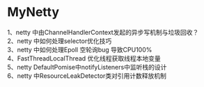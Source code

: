 # MyNetty
1、netty 中由ChannelHandlerContext发起的异步写机制与垃圾回收？</br>
2、netty 中如何处理selector优化技巧</br>
3、netty 中如何处理Epoll 空轮询bug 导致CPU100%</br>
4、FastThreadLocalThread 优化线程获取线程本地变量</br>
5、netty DefaultPomise中notifyListeners中监听栈的设计</br>
6、netty 中ResourceLeakDetector类对引用计数释放机制
